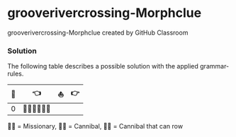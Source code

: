 # grooverivercrossing-Morphclue
grooverivercrossing-Morphclue created by GitHub Classroom

### Solution
The following table describes a possible solution with the applied grammar-rules.  

| 🔄 | 👈 | ⛵ | 👉 |
| :---: | :---: | :---: | :---: |
| 0 | 🧙‍🧙‍🧙‍🧟‍🧟‍🚣‍ |  |  |


🧙‍♂️ = Missionary, 🧟‍♂️ = Cannibal, 🚣‍♂️ = Cannibal that can row
